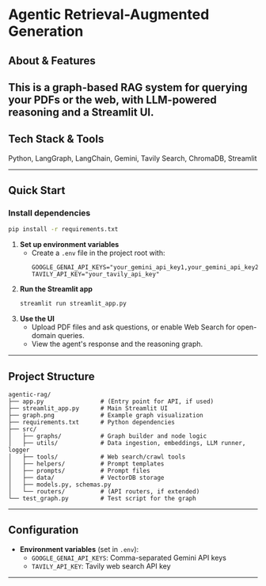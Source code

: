 # Agentic Retrieval-Augmented Generation

## About & Features

This is a graph-based RAG system for querying your PDFs or the web, with LLM-powered reasoning and a Streamlit UI.
---

## Tech Stack & Tools

Python, LangGraph, LangChain, Gemini, Tavily Search, ChromaDB, Streamlit

---

## Quick Start

### Install dependencies
```bash
pip install -r requirements.txt
```

1. **Set up environment variables**
   - Create a `.env` file in the project root with:
     ```env
     GOOGLE_GENAI_API_KEYS="your_gemini_api_key1,your_gemini_api_key2"
     TAVILY_API_KEY="your_tavily_api_key"
     ```
2. **Run the Streamlit app**
   ```bash
   streamlit run streamlit_app.py
   ```
3. **Use the UI**
   - Upload PDF files and ask questions, or enable Web Search for open-domain queries.
   - View the agent's response and the reasoning graph.

---

## Project Structure

```
agentic-rag/
├── app.py                # (Entry point for API, if used)
├── streamlit_app.py      # Main Streamlit UI
├── graph.png             # Example graph visualization
├── requirements.txt      # Python dependencies
├── src/
│   ├── graphs/           # Graph builder and node logic
│   ├── utils/            # Data ingestion, embeddings, LLM runner, logger
│   ├── tools/            # Web search/crawl tools
│   ├── helpers/          # Prompt templates
│   ├── prompts/          # Prompt files
│   ├── data/             # VectorDB storage
│   ├── models.py, schemas.py
│   └── routers/          # (API routers, if extended)
└── test_graph.py         # Test script for the graph
```

---

## Configuration

- **Environment variables** (set in `.env`):
  - `GOOGLE_GENAI_API_KEYS`: Comma-separated Gemini API keys
  - `TAVILY_API_KEY`: Tavily web search API key

---